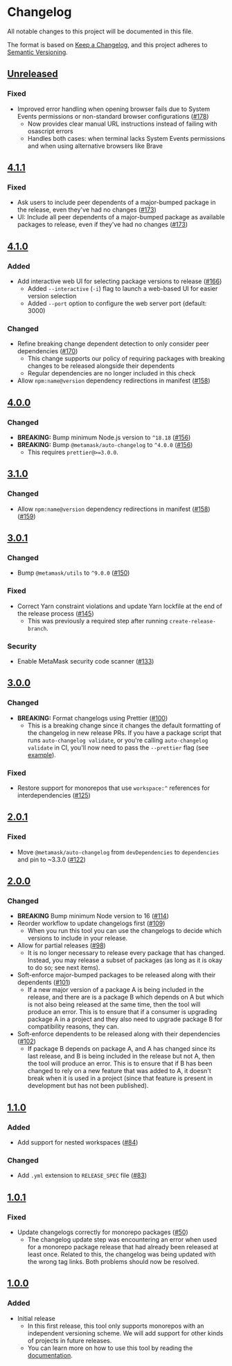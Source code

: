 # Changelog

All notable changes to this project will be documented in this file.

The format is based on [Keep a Changelog](https://keepachangelog.com/en/1.0.0/),
and this project adheres to [Semantic Versioning](https://semver.org/spec/v2.0.0.html).

## [Unreleased]

### Fixed

- Improved error handling when opening browser fails due to System Events permissions or non-standard browser configurations ([#178](https://github.com/MetaMask/create-release-branch/pull/178))
  - Now provides clear manual URL instructions instead of failing with osascript errors
  - Handles both cases: when terminal lacks System Events permissions and when using alternative browsers like Brave

## [4.1.1]

### Fixed

- Ask users to include peer dependents of a major-bumped package in the release, even they've had no changes ([#173](https://github.com/MetaMask/create-release-branch/pull/173))
- UI: Include all peer dependents of a major-bumped package as available packages to release, even if they've had no changes ([#173](https://github.com/MetaMask/create-release-branch/pull/173))

## [4.1.0]

### Added

- Add interactive web UI for selecting package versions to release ([#166](https://github.com/MetaMask/create-release-branch/pull/166))
  - Added `--interactive` (`-i`) flag to launch a web-based UI for easier version selection
  - Added `--port` option to configure the web server port (default: 3000)

### Changed

- Refine breaking change dependent detection to only consider peer dependencies ([#170](https://github.com/MetaMask/create-release-branch/pull/170))
  - This change supports our policy of requiring packages with breaking changes to be released alongside their dependents
  - Regular dependencies are no longer included in this check
- Allow `npm:name@version` dependency redirections in manifest ([#158](https://github.com/MetaMask/create-release-branch/pull/158))

## [4.0.0]

### Changed

- **BREAKING:** Bump minimum Node.js version to `^18.18` ([#156](https://github.com/MetaMask/create-release-branch/pull/156))
- **BREAKING:** Bump `@metamask/auto-changelog` to `^4.0.0` ([#156](https://github.com/MetaMask/create-release-branch/pull/156))
  - This requires `prettier@>=3.0.0`.

## [3.1.0]

### Changed

- Allow `npm:name@version` dependency redirections in manifest ([#158](https://github.com/MetaMask/create-release-branch/pull/158)) ([#159](https://github.com/MetaMask/create-release-branch/pull/159))

## [3.0.1]

### Changed

- Bump `@metamask/utils` to `^9.0.0` ([#150](https://github.com/MetaMask/create-release-branch/pull/150))

### Fixed

- Correct Yarn constraint violations and update Yarn lockfile at the end of the release process ([#145](https://github.com/MetaMask/create-release-branch/pull/145))
  - This was previously a required step after running `create-release-branch`.

### Security

- Enable MetaMask security code scanner ([#133](https://github.com/MetaMask/create-release-branch/pull/133))

## [3.0.0]

### Changed

- **BREAKING:** Format changelogs using Prettier ([#100](https://github.com/MetaMask/create-release-branch/pull/100))
  - This is a breaking change since it changes the default formatting of the changelog in new release PRs. If you have a package script that runs `auto-changelog validate`, or you're calling `auto-changelog validate` in CI, you'll now need to pass the `--prettier` flag (see [example](https://github.com/MetaMask/metamask-module-template/pull/219)).

### Fixed

- Restore support for monorepos that use `workspace:^` references for interdependencies ([#125](https://github.com/MetaMask/create-release-branch/pull/125))

## [2.0.1]

### Fixed

- Move `@metamask/auto-changelog` from `devDependencies` to `dependencies` and pin to ~3.3.0 ([#122](https://github.com/MetaMask/create-release-branch/pull/122))

## [2.0.0]

### Changed

- **BREAKING** Bump minimum Node version to 16 ([#114](https://github.com/MetaMask/create-release-branch/pull/114))
- Reorder workflow to update changelogs first ([#109](https://github.com/MetaMask/create-release-branch/pull/109))
  - When you run this tool you can use the changelogs to decide which versions to include in your release.
- Allow for partial releases ([#98](https://github.com/MetaMask/create-release-branch/pull/98))
  - It is no longer necessary to release every package that has changed. Instead, you may release a subset of packages (as long as it is okay to do so; see next items).
- Soft-enforce major-bumped packages to be released along with their dependents ([#101](https://github.com/MetaMask/create-release-branch/pull/101))
  - If a new major version of a package A is being included in the release, and there are is a package B which depends on A but which is not also being released at the same time, then the tool will produce an error. This is to ensure that if a consumer is upgrading package A in a project and they also need to upgrade package B for compatibility reasons, they can.
- Soft-enforce dependents to be released along with their dependencies ([#102](https://github.com/MetaMask/create-release-branch/pull/102))
  - If package B depends on package A, and A has changed since its last release, and B is being included in the release but not A, then the tool will produce an error. This is to ensure that if B has been changed to rely on a new feature that was added to A, it doesn't break when it is used in a project (since that feature is present in development but has not been published).

## [1.1.0]

### Added

- Add support for nested workspaces ([#84](https://github.com/MetaMask/create-release-branch/pull/84))

### Changed

- Add `.yml` extension to `RELEASE_SPEC` file ([#83](https://github.com/MetaMask/create-release-branch/pull/83))

## [1.0.1]

### Fixed

- Update changelogs correctly for monorepo packages ([#50](https://github.com/MetaMask/create-release-branch/pull/50))
  - The changelog update step was encountering an error when used for a monorepo package release that had already been released at least once. Related to this, the changelog was being updated with the wrong tag links. Both problems should now be resolved.

## [1.0.0]

### Added

- Initial release
  - In this first release, this tool only supports monorepos with an independent versioning scheme. We will add support for other kinds of projects in future releases.
  - You can learn more on how to use this tool by reading the [documentation](docs/).

[Unreleased]: https://github.com/MetaMask/create-release-branch/compare/v4.1.1...HEAD
[4.1.1]: https://github.com/MetaMask/create-release-branch/compare/v4.1.0...v4.1.1
[4.1.0]: https://github.com/MetaMask/create-release-branch/compare/v4.0.0...v4.1.0
[4.0.0]: https://github.com/MetaMask/create-release-branch/compare/v3.1.0...v4.0.0
[3.1.0]: https://github.com/MetaMask/create-release-branch/compare/v3.0.1...v3.1.0
[3.0.1]: https://github.com/MetaMask/create-release-branch/compare/v3.0.0...v3.0.1
[3.0.0]: https://github.com/MetaMask/create-release-branch/compare/v2.0.1...v3.0.0
[2.0.1]: https://github.com/MetaMask/create-release-branch/compare/v2.0.0...v2.0.1
[2.0.0]: https://github.com/MetaMask/create-release-branch/compare/v1.1.0...v2.0.0
[1.1.0]: https://github.com/MetaMask/create-release-branch/compare/v1.0.1...v1.1.0
[1.0.1]: https://github.com/MetaMask/create-release-branch/compare/v1.0.0...v1.0.1
[1.0.0]: https://github.com/MetaMask/create-release-branch/releases/tag/v1.0.0
